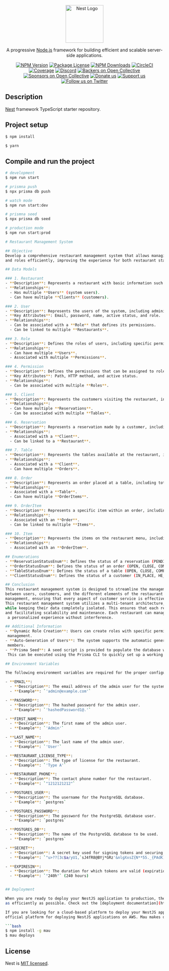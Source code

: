 <p align="center">
  <a href="http://nestjs.com/" target="blank"><img src="https://nestjs.com/img/logo-small.svg" width="120" alt="Nest Logo" /></a>
</p>

[circleci-image]: https://img.shields.io/circleci/build/github/nestjs/nest/master?token=abc123def456
[circleci-url]: https://circleci.com/gh/nestjs/nest

  <p align="center">A progressive <a href="http://nodejs.org" target="_blank">Node.js</a> framework for building efficient and scalable server-side applications.</p>
    <p align="center">
<a href="https://www.npmjs.com/~nestjscore" target="_blank"><img src="https://img.shields.io/npm/v/@nestjs/core.svg" alt="NPM Version" /></a>
<a href="https://www.npmjs.com/~nestjscore" target="_blank"><img src="https://img.shields.io/npm/l/@nestjs/core.svg" alt="Package License" /></a>
<a href="https://www.npmjs.com/~nestjscore" target="_blank"><img src="https://img.shields.io/npm/dm/@nestjs/common.svg" alt="NPM Downloads" /></a>
<a href="https://circleci.com/gh/nestjs/nest" target="_blank"><img src="https://img.shields.io/circleci/build/github/nestjs/nest/master" alt="CircleCI" /></a>
<a href="https://coveralls.io/github/nestjs/nest?branch=master" target="_blank"><img src="https://coveralls.io/repos/github/nestjs/nest/badge.svg?branch=master#9" alt="Coverage" /></a>
<a href="https://discord.gg/G7Qnnhy" target="_blank"><img src="https://img.shields.io/badge/discord-online-brightgreen.svg" alt="Discord"/></a>
<a href="https://opencollective.com/nest#backer" target="_blank"><img src="https://opencollective.com/nest/backers/badge.svg" alt="Backers on Open Collective" /></a>
<a href="https://opencollective.com/nest#sponsor" target="_blank"><img src="https://opencollective.com/nest/sponsors/badge.svg" alt="Sponsors on Open Collective" /></a>
  <a href="https://paypal.me/kamilmysliwiec" target="_blank"><img src="https://img.shields.io/badge/Donate-PayPal-ff3f59.svg" alt="Donate us"/></a>
    <a href="https://opencollective.com/nest#sponsor"  target="_blank"><img src="https://img.shields.io/badge/Support%20us-Open%20Collective-41B883.svg" alt="Support us"></a>
  <a href="https://twitter.com/nestframework" target="_blank"><img src="https://img.shields.io/twitter/follow/nestframework.svg?style=social&label=Follow" alt="Follow us on Twitter"></a>
</p>
  <!--[![Backers on Open Collective](https://opencollective.com/nest/backers/badge.svg)](https://opencollective.com/nest#backer)
  [![Sponsors on Open Collective](https://opencollective.com/nest/sponsors/badge.svg)](https://opencollective.com/nest#sponsor)-->

## Description

[Nest](https://github.com/nestjs/nest) framework TypeScript starter repository.

## Project setup

```bash
$ npm install
```

```bash
$ yarn
```

## Compile and run the project

```bash
# development
$ npm run start

# prismna push
$ npx prisma db push

# watch mode
$ npm run start:dev

# prismna seed
$ npx prisma db seed

# production mode
$ npm run start:prod
```

```bash
# Restaurant Management System

## Objective
Develop a comprehensive restaurant management system that allows managing users, customers, reservations, tables, orders, 
and roles efficiently, improving the experience for both restaurant staff and customers.

## Data Models

### 1. Restaurant
- **Description**: Represents a restaurant with basic information such as name, address, capacity, and license type.
- **Relationships**:
  - Has multiple **Users** (system users).
  - Can have multiple **Clients** (customers).

### 2. User
- **Description**: Represents the users of the system, including administrators and restaurant staff.
- **Key Attributes**: Email, password, name, active status, and role.
- **Relationships**:
  - Can be associated with a **Role** that defines its permissions.
  - Can be linked to multiple **Restaurants**.

### 3. Role
- **Description**: Defines the roles of users, including specific permissions.
- **Relationships**:
  - Can have multiple **Users**.
  - Associated with multiple **Permissions**.

### 4. Permission
- **Description**: Defines the permissions that can be assigned to roles.
- **Key Attributes**: Path, HTTP method, and active status.
- **Relationships**:
  - Can be associated with multiple **Roles**.

### 5. Client
- **Description**: Represents the customers visiting the restaurant, including personal information and status.
- **Relationships**:
  - Can have multiple **Reservations**.
  - Can be associated with multiple **Tables**.

### 6. Reservation
- **Description**: Represents a reservation made by a customer, including date, time, and reservation status.
- **Relationships**:
  - Associated with a **Client**.
  - Can be linked to a **Restaurant**.

### 7. Table
- **Description**: Represents the tables available at the restaurant, including their status and total price.
- **Relationships**:
  - Associated with a **Client**.
  - Can have multiple **Orders**.

### 8. Order
- **Description**: Represents an order placed at a table, including total price and order status.
- **Relationships**:
  - Associated with a **Table**.
  - Can have multiple **OrderItems**.

### 9. OrderItem
- **Description**: Represents a specific item within an order, including quantity and price.
- **Relationships**:
  - Associated with an **Order**.
  - Can be linked to multiple **Items**.

### 10. Item
- **Description**: Represents the items on the restaurant menu, including name, description, and price.
- **Relationships**:
  - Associated with an **OrderItem**.

## Enumerations
- **ReservationStatusEnum**: Defines the status of a reservation (PENDING, NOT_CONFIRMED, CANCELLED, CONFIRMED).
- **OrderStatusEnum**: Defines the status of an order (OPEN, CLOSE, COMPLIMENTARY_BILL, HOUSE_ACCOUNT).
- **TableStatusEnum**: Defines the status of a table (OPEN, CLOSE, COMPLIMENTARY_BILL, HOUSE_ACCOUNT).
- **ClientStatusEnum**: Defines the status of a customer (IN_PLACE, HE_WENT_AWAY).

## Conclusion
This restaurant management system is designed to streamline the management of daily operations, facilitating interaction 
between users, customers, and the different elements of the restaurant. The data structure allows for efficient and scalable 
management, ensuring that every aspect of customer service is effectively addressed.
This restaurant management system utilizes a multi-tenant architecture, allowing multiple restaurants to share the same database
while keeping their data completely isolated. This ensures that each restaurant operates independently, optimizing resources
and facilitating scalability and maintenance. Each restaurant can manage its information, menus, and orders securely, guaranteeing
 a personalized experience without interference.

## Additional Information
- **Dynamic Role Creation**: Users can create roles with specific permissions tailored to their needs, enhancing flexibility in user
 management.
- **Auto-Generation of Users**: The system supports the automatic generation of user accounts, making it easier to onboard new staff
 members.
- **Prisma Seed**: A seed script is provided to populate the database with sample data, allowing for easy testing and development.
 This can be executed using the Prisma CLI to quickly set up a working environment.

## Environment Variables

The following environment variables are required for the proper configuration of the Restaurant Management System:

- **EMAIL**:
  - **Description**: The email address of the admin user for the system.
  - **Example**: `'admin@example.com'`

- **PASSWORD**:
  - **Description**: The hashed password for the admin user.
  - **Example**: `'hashedPassword1@.'`

- **FIRST_NAME**:
  - **Description**: The first name of the admin user.
  - **Example**: `'Admin'`

- **LAST_NAME**:
  - **Description**: The last name of the admin user.
  - **Example**: `'User'`

- **RESTAURANT_LICENSE_TYPE**:
  - **Description**: The type of license for the restaurant.
  - **Example**: `'Type A'`

- **RESTAURANT_PHONE**:
  - **Description**: The contact phone number for the restaurant.
  - **Example**: `"1212121212"`

- **POSTGRES_USER**:
  - **Description**: The username for the PostgreSQL database.
  - **Example**: `postgres`

- **POSTGRES_PASSWORD**:
  - **Description**: The password for the PostgreSQL database user.
  - **Example**: `postgres`

- **POSTGRES_DB**:
  - **Description**: The name of the PostgreSQL database to be used.
  - **Example**: `postgres`

- **SECRET**:
  - **Description**: A secret key used for signing tokens and securing sensitive information.
  - **Example**: `"u>??[3c$a/yU1,`sJ4fR8@BYj*GRz'&nlgXxsZ{N**55._{PAdK]y&1f'T/[:+"`

- **EXPIRESIN**:
  - **Description**: The duration for which tokens are valid (expiration time).
  - **Example**: `"240h"` (240 hours)



```

````bash
## Deployment

When you are ready to deploy your NestJS application to production, there are some key steps you can take to ensure it runs 
as efficiently as possible. Check out the [deployment documentation](https://docs.nestjs.com/deployment) for more information.

If you are looking for a cloud-based platform to deploy your NestJS application, check out [Mau](https://mau.nestjs.com), our 
official platform for deploying NestJS applications on AWS. Mau makes deployment straightforward and fast, requiring just a few simple steps:

```bash
$ npm install -g mau
$ mau deploys
````

## License

Nest is [MIT licensed](https://github.com/nestjs/nest/blob/master/LICENSE).
